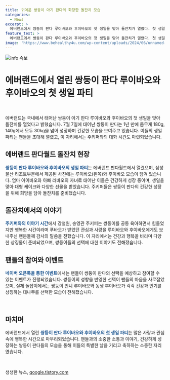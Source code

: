 ```yaml
---
title: 귀여운 쌍둥이 아기 판다의 화창한 돌잔치 모습
categories:
  - News
excerpt: >
  에버랜드에서 쌍둥이 판다 루이바오와 후이바오의 첫 생일을 맞아 돌잔치가 열렸다. 첫 생일을 축하하기 위해 쌍둥이 판다의 건강과 행복을 기원하는 행사가 열렸는데, 쌍둥이들은 건강하게 성장 중이며, 사랑과 관심을 받고 있다. 또한, 팬들과의 상호작용을 위해 나무 자동차와 대나무 등으로 만들어진 대형 케이크를 선물로 받았으며, 루이바오는 건강을 상징하는 대나무 아령을, 후이바오는 인기를 상징하는 대나무 마이크를 선택했다. 에버랜드는 쌍둥이 판다와의 소통을 이끌기 위해 다양한 이벤트를 진행 중이다.
feature_text: >
  에버랜드에서 쌍둥이 판다 루이바오와 후이바오의 첫 생일을 맞아 돌잔치가 열렸다. 첫 생일을 축하하기 위해 쌍둥이 판다의 건강과 행복을 기원하는 행사가 열렸는데, 쌍둥이들은 건강하게 성장 중이며, 사랑과 관심을 받고 있다. 또한, 팬들과의 상호작용을 위해 나무 자동차와 대나무 등으로 만들어진 대형 케이크를 선물로 받았으며, 루이바오는 건강을 상징하는 대나무 아령을, 후이바오는 인기를 상징하는 대나무 마이크를 선택했다. 에버랜드는 쌍둥이 판다와의 소통을 이끌기 위해 다양한 이벤트를 진행 중이다.
image: 'https://www.behealthy4u.com/wp-content/uploads/2024/06/unnamed-file.png'
---
```


<p><img src="https://www.behealthy4u.com/wp-content/uploads/2024/06/unnamed-file.png" alt="info 속보" /></p>

<h1 data-ke-size="size24">에버랜드에서 열린 쌍둥이 판다 루이바오와 후이바오의 첫 생일 파티</h1>

<p data-ke-size="size16">&nbsp;</p>

<p data-ke-size="size16">에버랜드는 국내에서 태어난 쌍둥이 아기 판다 루이바오와 후이바오의 첫 생일을 맞아 돌잔치를 열었다고 밝혔습니다. 7월 7일에 태어난 쌍둥이 판다는 1년 만에 몸무게 180g, 140g에서 모두 30kg을 넘어 성장하며 건강한 모습을 보여주고 있습니다. 이들의 생일 파티는 팬들을 초대해 열렸고, 이 자리에서는 주키퍼와의 대화 시간도 마련되었습니다.</p>

<h2 data-ke-size="size26">에버랜드 판다월드 돌잔치 현장</h2>

<p data-ke-size="size16"><b><span style="color: #1a5490;">쌍둥이 판다 루이바오와 후이바오의 생일 파티</span></b>는 에버랜드 판다월드에서 열렸으며, 삼성물산 리조트부문에서 제공된 사진에는 루이바오(왼쪽)와 후이바오 모습이 담겨 있습니다. 엄마 아이바오와 아빠 러바오의 자녀로 태어난 이들은 건강하게 성장 중이며, 생일을 맞아 대형 케이크와 다양한 선물을 받았습니다. 주키퍼들은 쌍둥이 판다의 건강한 성장을 위해 희망을 담아 돌잔치를 준비했습니다.</p>

<h2 data-ke-size="size26">돌잔치에서의 이야기</h2>

<p data-ke-size="size16"><b><span style="color: #1a5490;">주키퍼와의 이야기 시간</span></b>에서 강철원, 송영관 주키퍼는 쌍둥이를 공동 육아하면서 힘들었지만 행복한 시간이라며 푸바오가 받았던 관심과 사랑을 루이바오와 후이바오에게도 보내주신 팬분들께 감사의 말씀을 전했습니다. 이 자리에서는 건강과 행복을 바라며 다양한 상징물이 준비되었으며, 쌍둥이들의 선택에 대한 이야기도 전해졌습니다.</p>

<h2 data-ke-size="size26">팬들의 참여와 이벤트</h2>

<p data-ke-size="size16"><b><span style="color: #1a5490;">네이버 오픈톡을 통한 이벤트</span></b>에서는 팬들이 쌍둥이 판다의 선택을 예상하고 참여할 수 있는 이벤트가 진행되었습니다. 쌍둥이의 성향을 반영한 선택이 팬들의 마음을 사로잡았으며, 실제 돌잡이에서는 쌍둥이 언니 루이바오와 동생 후이바오가 각각 건강과 인기를 상징하는 대나무를 선택한 모습이 전해졌습니다.</p>

<p data-ke-size="size16">&nbsp;</p>

<h2 data-ke-size="size26">마치며</h2>

<p data-ke-size="size16">에버랜드에서 열린 <b><span style="color: #1a5490;">쌍둥이 판다 루이바오와 후이바오의 첫 생일 파티</span></b>는 많은 사랑과 관심 속에 행복한 시간으로 마무리되었습니다. 팬들과의 소중한 소통과 이야기, 건강하게 성장하는 쌍둥이 판다들의 모습을 통해 이들의 특별한 날을 기리고 축하하는 소중한 자리였습니다.</p>

<p data-ke-size="size16">&nbsp;</p>
생생한 뉴스, <a href="https://qoogle.tistory.com" rel="dofollow">qoogle.tistory.com</a>



